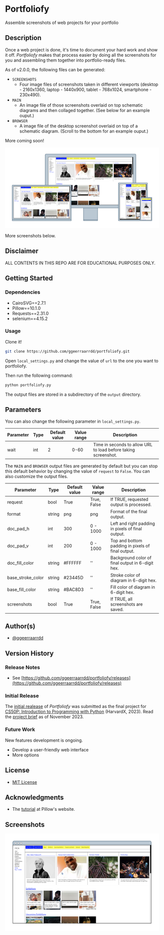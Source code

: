 # Portfoliofy

Assemble screenshots of web projects for your portfolio

## Description

Once a web project is done, it's time to document your hard work and show it off. _Portfoliofy_ makes that process easier by doing all the screenshots for you and assembling them together into portfolio-ready files.

As of v2.0.0, the following files can be generated:

* `SCREENSHOTS`
  * Four image files of screenshots taken in different viewports (desktop - 2160x1360, laptop - 1440x900, tablet - 768x1024, smartphone - 230x490).
* `MAIN`
  * An image file of those screenshots overlaid on top schematic diagrams and then collaged together. (See below for an example ouput.)
* `BROWSER`
  * A image file of the desktop screenshot overlaid on top of a schematic diagram. (Scroll to the bottom for an example ouput.)

More coming soon!

![Portfoliofy](/images/portfoliofy1.png)

More screenshots below.

## Disclaimer

ALL CONTENTS IN THIS REPO ARE FOR EDUCATIONAL PURPOSES ONLY.

## Getting Started

### Dependencies

* CairoSVG==2.7.1
* Pillow==10.1.0
* Requests==2.31.0
* selenium==4.15.2

### Usage

Clone it!

```bash
git clone https://github.com/ggeerraarrdd/portfoliofy.git
```

Open `local_settings.py` and change the value of `url` to the one you want to portfoliofy.

Then run the following command:

```bash
python portfoliofy.py
```

The output files are stored in a subdirectory of the `output` directory.

## Parameters

You can also change the following parameter in `local_settings.py`.

| Parameter         | Type   | Default value | Value range  | Description |
| ----------------- | ------ | ------------- | ------------ | ----------- |
| wait              | int    | 2             | 0-60         | Time in seconds to allow URL to load before taking screenshot. |

The `MAIN` and `BROWSER` output files are generated by default but you can stop this default behavior by changing the value of `request` to `False`. You can also customize the output files.

| Parameter         | Type   | Default value | Value range  | Description |
| ----------------- | ------ | ------------- | ------------ | ----------- |
| request           | bool   | True          | True, False  | If TRUE, requested output is processed. |
| format            | string | png           | png          | Format of the final output. |
| doc_pad_h         | int    | 300           | 0 - 1000     | Left and right padding in pixels of final output. |
| doc_pad_v         | int    | 200           | 0 - 1000     | Top and bottom padding in pixels of final output. |
| doc_fill_color    | string | #FFFFFF       | ''           | Background color of final output in 6-digit hex. |
| base_stroke_color | string | #23445D       | ''           | Stroke color of diagram in 6-digit hex. |
| base_fill_color   | string | #BAC8D3       | ''           | Fill color of diagram in 6-digit hex. |
| screenshots       | bool   | True          | True, False  | If TRUE, all screenshots are saved. |

## Author(s)

* [@ggeerraarrdd](https://github.com/ggeerraarrdd/)

## Version History

### Release Notes

* See [https://github.com/ggeerraarrdd/portfoliofy/releases](https://github.com/ggeerraarrdd/portfoliofy/releases)

### Initial Release

The [initial realease](https://github.com/ggeerraarrdd/portfoliofy/releases/tag/v1.0.0) of _Portfoliofy_ was submitted as the final project for [CS50P: Introduction to Programming with Python](https://cs50.harvard.edu/python/2022/) (HarvardX, 2023). Read the [project brief](https://cs50.harvard.edu/python/2022/project/) as of November 2023.

### Future Work

New features development is ongoing.

* Develop a user-friendly web interface
* More options

## License

* [MIT License](https://github.com/ggeerraarrdd/large-parks/blob/main/LICENSE)

## Acknowledgments

* The [tutorial](https://pillow.readthedocs.io/en/stable/handbook/tutorial.html) at Pillow's website.

## Screenshots

![Portfoliofy](/images/portfoliofy2.png)

